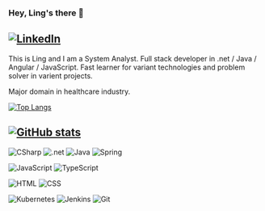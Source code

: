 ### Hey, Ling's there 👋
<a href="https://www.linkedin.com/in/smling"><img src="https://img.shields.io/badge/LinkedIn--_.svg?style=social&logo=linkedin" alt="LinkedIn"></a>
---

This is Ling and I am a System Analyst. Full stack developer in .net / Java / Angular / JavaScript. Fast learner for variant technologies and problem solver in varient projects.

Major domain in healthcare industry.

[![Top Langs](https://github-readme-stats.vercel.app/api/top-langs/?username=smling&layout=compact)](https://github.com/anuraghazra/github-readme-stats)

[![GitHub stats](https://github-readme-stats.vercel.app/api?username=smling&count_private=true&show_icons=true)](https://github.com/anuraghazra/github-readme-stats)
---
![CSharp](https://img.shields.io/badge/CSharp-Expert-green?style=flat&logo=csharp)
![.net](https://img.shields.io/badge/.net-Expert-green?style=flat&logo=dotnet)
![Java](https://img.shields.io/badge/Java-Expert-green?style=flat&logo=java)
![Spring](https://img.shields.io/badge/Spring-Intermediate-yellow?style=flat&logo=spring)

![JavaScript](https://img.shields.io/badge/JavaScript-Expert-yellow)
![TypeScript](https://img.shields.io/badge/TypeScript-Intermediate-lightgrey)

![HTML](https://img.shields.io/badge/HTML-Intermediate-Black)
![CSS](https://img.shields.io/badge/CSS-Expert-blue)


![Kubernetes](https://img.shields.io/badge/Kubernetes-Expert-blue)
![Jenkins](https://img.shields.io/badge/Jenkins-Expert-blue)
![Git](https://img.shields.io/badge/Git-Expert-blue)
